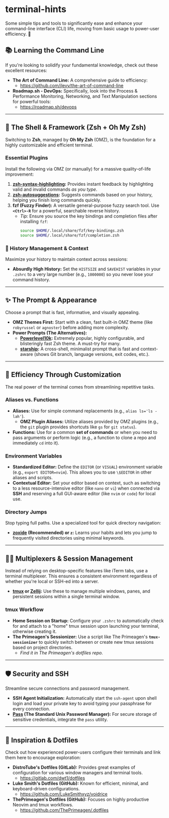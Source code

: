 # terminal-hints
Some simple tips and tools to significantly ease and enhance your command-line interface (CLI) life, moving from basic usage to power-user efficiency. 🚀

## 📚 Learning the Command Line
If you're looking to solidify your fundamental knowledge, check out these excellent resources:

* **The Art of Command Line:** A comprehensive guide to efficiency:
    -   https://github.com/jlevy/the-art-of-command-line
* **Roadmap.sh - DevOps:** Specifically, look into the Process & Performance Monitoring, Networking, and Text Manipulation sections for powerful tools:
    -   https://roadmap.sh/devops

---

## 🐚 The Shell & Framework (Zsh + Oh My Zsh)
Switching to **Zsh**, managed by **Oh My Zsh** (OMZ), is the foundation for a highly customizable and efficient terminal.

### Essential Plugins
Install the following via OMZ (or manually) for a massive quality-of-life improvement:

1.  **[zsh-syntax-highlighting](https://github.com/zsh-users/zsh-syntax-highlighting):** Provides instant feedback by highlighting valid and invalid commands *as you type*.
2.  **[zsh-autosuggestions](https://github.com/zsh-users/zsh-autosuggestions):** Suggests commands based on your history, helping you finish long commands quickly.
3.  **fzf (Fuzzy Finder):** A versatile general-purpose fuzzy search tool. Use **`<Ctrl>-R`** for a powerful, searchable reverse history.
    * *Tip:* Ensure you source the key bindings and completion files after installing `fzf`:
        ```bash
        source $HOME/.local/share/fzf/key-bindings.zsh
        source $HOME/.local/share/fzf/completion.zsh
        ```

### 🧠 History Management & Context
Maximize your history to maintain context across sessions:

* **Absurdly High History:** Set the `HISTSIZE` and `SAVEHIST` variables in your `.zshrc` to a very large number (e.g., `1000000`) so you never lose your command history.

---

## ✨ The Prompt & Appearance
Choose a prompt that is fast, informative, and visually appealing.

* **OMZ Themes First:** Start with a clean, fast built-in OMZ theme (like `robyrussel` or `agnoster`) before adding more complexity.
* **Power Prompts (The Alternatives):**
    * **[Powerlevel10k](https://github.com/romkatv/powerlevel10k):** Extremely popular, highly configurable, and blisteringly fast Zsh theme. A must-try for many.
    * **[starship](https://starship.rs/):** A cross-shell, minimalist prompt that is fast and context-aware (shows Git branch, language versions, exit codes, etc.).

---

## 🚀 Efficiency Through Customization
The real power of the terminal comes from streamlining repetitive tasks.

### Aliases vs. Functions
* **Aliases:** Use for simple command replacements (e.g., `alias ls='ls -lah'`).
    * **OMZ Plugin Aliases:** Utilize aliases provided by OMZ plugins (e.g., the `git` plugin provides shortcuts like `gs` for `git status`).
* **Functions:** Use for a common **set of commands** or when you need to pass arguments or perform logic (e.g., a function to clone a repo and immediately `cd` into it).

### Environment Variables
* **Standardized Editor:** Define the `EDITOR` (or `VISUAL`) environment variable (e.g., `export EDITOR=nvim`). This allows you to use `\$EDITOR` in other aliases and scripts.
* **Contextual Editor:** Set your editor based on context, such as switching to a less resource-intensive editor (like `nano` or `vi`) when connected via **SSH** and reserving a full GUI-aware editor (like `nvim` or `code`) for local use.

### Directory Jumps
Stop typing full paths. Use a specialized tool for quick directory navigation:

* **[zoxide](https://github.com/ajeetds/zoxide) (Recommended) or `z`:** Learns your habits and lets you jump to frequently visited directories using minimal keywords.

---

## 🧑‍💻 Multiplexers & Session Management
Instead of relying on desktop-specific features like iTerm tabs, use a terminal multiplexer. This ensures a consistent environment regardless of whether you're local or SSH-ed into a server.

* **[tmux](https://github.com/tmux/tmux) or [Zellij](https://zellij.dev/):** Use these to manage multiple windows, panes, and persistent sessions within a single terminal window.

### tmux Workflow
* **Home Session on Startup:** Configure your `.zshrc` to automatically check for and attach to a "home" tmux session upon launching your terminal, otherwise creating it.
* **The Primeagen's Sessionizer:** Use a script like The Primeagen's **`tmux-sessionizer`** to quickly switch between or create new tmux sessions based on project directories.
    -   *Find it in The Primeagen's dotfiles repo.*

---

## 🛡️ Security and SSH
Streamline secure connections and password management.

* **SSH Agent Initialization:** Automatically start the `ssh-agent` upon shell login and load your private key to avoid typing your passphrase for every connection.
* **[Pass](https://www.passwordstore.org/) (The Standard Unix Password Manager):** For secure storage of sensitive credentials, integrate the `pass` utility.

---

## 🔗 Inspiration & Dotfiles
Check out how experienced power-users configure their terminals and link them here to encourage exploration:

* **DistroTube's Dotfiles (GitLab):** Provides great examples of configuration for various window managers and terminal tools.
    -   https://gitlab.com/dwt1/dotfiles
* **Luke Smith's Dotfiles (GitHub):** Known for efficient, minimal, and keyboard-driven configurations.
    -   https://github.com/LukeSmithxyz/voidrice
* **ThePrimeagen's Dotfiles (GitHub):** Focuses on highly productive Neovim and tmux workflows.
    -   https://github.com/ThePrimeagen/.dotfiles

